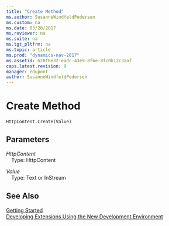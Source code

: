 ```yaml
---
title: "Create Method"
ms.author: SusanneWindfeldPedersen
ms.custom: na
ms.date: 03/28/2017
ms.reviewer: na
ms.suite: na
ms.tgt_pltfrm: na
ms.topic: article
ms.prod: "dynamics-nav-2017"
ms.assetid: 620f0e32-eadc-43e9-8f6e-8fc0b12c3aaf
caps.latest.revision: 9
manager: edupont
author: SusanneWindfeldPedersen
---
```


# Create Method

```
HttpContent.Create(Value)
```

## Parameters
*HttpContent*  
&emsp;Type: HttpContent

*Value*  
&emsp;Type: Text or InStream

## See Also
[Getting Started](../devenv-get-started.md)  
[Developing Extensions Using the New Development Environment](../devenv-dev-overview.md)
